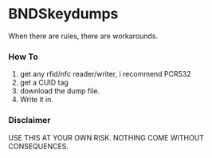 # BNDSkeydumps
When there are rules, there are workarounds.
### How To
1. get any rfid/nfc reader/writer, i recommend PCR532
2. get a CUID tag
3. download the dump file.
4. Write it in.

### Disclaimer
USE THIS AT YOUR OWN RISK. NOTHING COME WITHOUT CONSEQUENCES.
